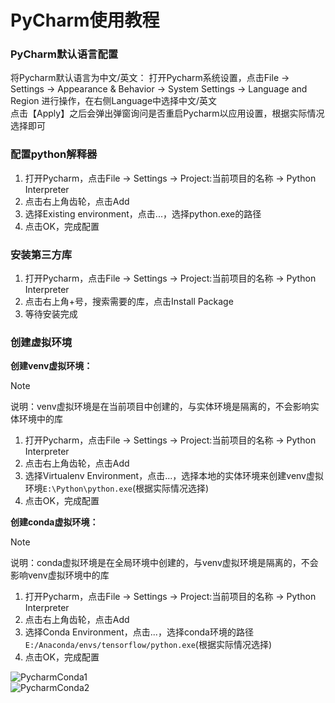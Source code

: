 # PyCharm使用教程

### PyCharm默认语言配置
将Pycharm默认语言为中文/英文：
打开Pycharm系统设置，点击File -> Settings -> Appearance & Behavior -> System Settings -> Language and Region 进行操作，在右侧Language中选择中文/英文  
点击【Apply】之后会弹出弹窗询问是否重启Pycharm以应用设置，根据实际情况选择即可  

### 配置python解释器
1. 打开Pycharm，点击File -> Settings -> Project:当前项目的名称 -> Python Interpreter
2. 点击右上角齿轮，点击Add
3. 选择Existing environment，点击...，选择python.exe的路径
4. 点击OK，完成配置

### 安装第三方库
1. 打开Pycharm，点击File -> Settings -> Project:当前项目的名称 -> Python Interpreter
2. 点击右上角+号，搜索需要的库，点击Install Package
3. 等待安装完成

### 创建虚拟环境
**创建venv虚拟环境：**
> [!Note]  
说明：venv虚拟环境是在当前项目中创建的，与实体环境是隔离的，不会影响实体环境中的库  
1. 打开Pycharm，点击File -> Settings -> Project:当前项目的名称 -> Python Interpreter
2. 点击右上角齿轮，点击Add
3. 选择Virtualenv Environment，点击...，选择本地的实体环境来创建venv虚拟环境`E:\Python\python.exe`(根据实际情况选择)
4. 点击OK，完成配置

**创建conda虚拟环境：**  
> [!Note]  
说明：conda虚拟环境是在全局环境中创建的，与venv虚拟环境是隔离的，不会影响venv虚拟环境中的库  
1. 打开Pycharm，点击File -> Settings -> Project:当前项目的名称 -> Python Interpreter
2. 点击右上角齿轮，点击Add
3. 选择Conda Environment，点击...，选择conda环境的路径`E:/Anaconda/envs/tensorflow/python.exe`(根据实际情况选择)
4. 点击OK，完成配置

![PycharmConda1](https://github.com/user-attachments/assets/1452b09a-79a4-4fb3-ac12-22c939b9d672)  
![PycharmConda2](https://github.com/user-attachments/assets/4aefc640-5140-456a-91d5-56bf711d5843)  
